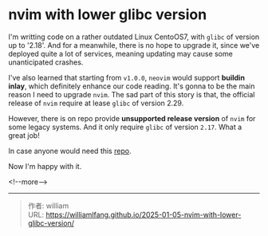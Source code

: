 # nvim with lower glibc version


I&#39;m writting code on a rather outdated Linux CentoOS7, with `glibc` of version up to &#39;2.18&#39;. And for a meanwhile, there is no hope to upgrade it, since we&#39;ve deployed quite a lot of services, meaning updating may cause some unanticipated crashes.

I&#39;ve also learned that starting from `v1.0.0`, `neovim` would support **buildin inlay**, which definitely enhance our code reading. It&#39;s gonna to be the main reason I need to upgrade `nvim`. The sad part of this story is that, the official release of `nvim` require at lease `glibc` of version 2.29.

However, there is on repo provide **unsupported release version** of `nvim` for some legacy systems. And it only require `glibc` of version `2.17`. What a great job!

In case anyone would need this [repo](https://github.com/neovim/neovim-releases).

Now I&#39;m happy with it.

&lt;!--more--&gt;



---

> 作者: william  
> URL: https://williamlfang.github.io/2025-01-05-nvim-with-lower-glibc-version/  


